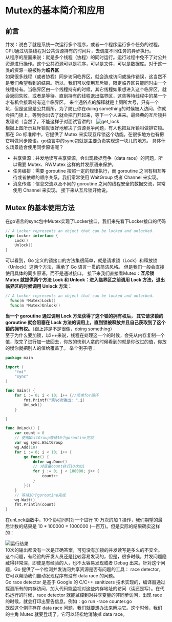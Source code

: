 # Mutex的基本简介和应用
## 前言
并发：说白了就是系统一次运行多个程序，或者一个程序运行多个任务的过程。CPU通过切换线程对公共资源持有的时间片，去调度不同任务的异步执行。  
从程序的层面来说：就是多个线程（协程）的同时运行。运行过程中免不了对公共资源进行操作。这个公共资源可以是程序，可以是文件，可以是数据库。对于这一类的资源一般被称为**临界区**  
如果很多线程（或者协程）同步访问临界区，就会造成访问或操作错误，这当然不是我们希望看到的结果。所以，我们可以使用互斥锁，限定临界区只能同时由一个线程持有。当临界区由一个线程持有的时候，其它线程如果想进入这个临界区，就会返回失败，或者是等待。直到持有的线程退出临界区，这些等待线程中的某一个才有机会接着持有这个临界区。 
来个通俗点的解释就是上厕所大号，只有一个坑，但是这里是公共厕所，为了防止你在doing something的时候被人访问，你就会把门锁上，等到你出去了就会把门开起来，等下一个人进来。最经典的互斥锁并发理论（当然了，不能这样子对面试官讲的）
![get_lock](https://s1.ax1x.com/2020/10/13/0h8uq0.jpg "协程根据锁获取资源")  
根据上图所示互斥锁就很好地解决了资源竞争问题，有人也把互斥锁叫做排它锁。那在 Go 标准库中，它提供了 Mutex 来实现互斥锁这个功能。在很多地方也有把它叫做同步原语。go语言中的sync包就是主要负责实现这一块儿的地方。
具体什么场景适合使用同步原语呢？
- 共享资源：并发地读写共享资源，会出现数据竞争（data race）的问题，所以需要 Mutex、RWMutex 这样的并发原语来保护。
- 任务编排：需要 goroutine 按照一定的规律执行，而 goroutine 之间有相互等待或者依赖的顺序关系，我们常常使用 WaitGroup 或者 Channel 来实现。
- 消息传递：信息交流以及不同的 goroutine 之间的线程安全的数据交流，常常使用 Channel 来实现。
接下来从互斥锁开始说。
## Mutex 的基本使用方法
在go语言的sync包中Mutex实现了Locker接口，我们来先看下Locker接口的代码
``` go
// A Locker represents an object that can be locked and unlocked.
type Locker interface {
	Lock()
	Unlock()
}
```
可以看到，Go 定义的锁接口的方法集很简单，就是请求锁（Lock）和释放锁（Unlock）这两个方法，秉承了 Go 语言一贯的简洁风格。
但是我们一般会直接使用具体的同步原语，而不是通过接口。
接下来我们直接看Mutex：**互斥锁 Mutex 就提供两个方法 Lock 和 Unlock：进入临界区之前调用 Lock 方法，退出临界区的时候调用 Unlock 方法：**
``` go
// A Locker represents an object that can be locked and unlocked.
  func(m *Mutex)Lock()
  func(m *Mutex)Unlock()
```
**当一个 goroutine 通过调用 Lock 方法获得了这个锁的拥有权后， 其它请求锁的 goroutine 就会阻塞在 Lock 方法的调用上，直到锁被释放并且自己获取到了这个锁的拥有权。**（跟上述是不是很像，doing something）  
至于为什么要加锁，以i++来说，线程在处理这一个的时候，会先从内存复制一个值，取完了进行加一放回去，你放的快别人拿的时候看到的就是你改过的值，你放的慢你就把别人的值给覆盖了。
举个例子吧：
``` go
package main

import (
	"fmt"
	"sync"
)

func main() {
	for i := 0; i < 10; i++ {//简单for循环
		fmt.Printf("第%d次输出: ",i)
		UnLock()
	}

}

func UnLock() {
	var count = 0
	// 使用WaitGroup等待10个goroutine完成
	var wg sync.WaitGroup
	wg.Add(10)
	for i := 0; i < 10; i++ {
		go func() {
			defer wg.Done()
			// 对变量count执行10次加1
			for j := 0; j < 100000; j++ {
				count++
			}
		}()
	}
	// 等待10个goroutine完成
	wg.Wait()
	fmt.Println(count)
}

```
在unLock函数中，10个协程同时对一个进行 10 万次的加 1 操作，我们期望的最后计数的结果是 10 * 100000 = 1000000 (一百万)。但是实际的结果确实这样的：  

![运行结果](https://s1.ax1x.com/2020/10/14/05TCjO.png "未加锁的运行结果")  
10次的输出都没有一次是正确答案，可见没有加锁的并发读写是多么的不安全。这个问题，有经验的开发人员还是比较容易发现的，但是，很多时候，并发问题隐藏得非常深，即使是有经验的人，也不太容易发现或者 Debug 出来。针对这个问题，Go 提供了一个检测并发访问共享资源是否有问题的工具： race detector，它可以帮助我们自动发现程序有没有 data race 的问题。  
Go race detector 是基于 Google 的 C/C++ sanitizers 技术实现的，编译器通过探测所有的内存访问，加入代码能监视对这些内存地址的访问（读还是写）。在代码运行的时候，race detector 就能监控到对共享变量的非同步访问，出现 race 的时候，就会打印出警告信息。例如：go run -race counter.go  
既然这个例子存在 data race 问题，我们就要想办法来解决它。这个时候，我们的主角 Mutex 就要登场了，它可以轻松地消除掉 data race。
